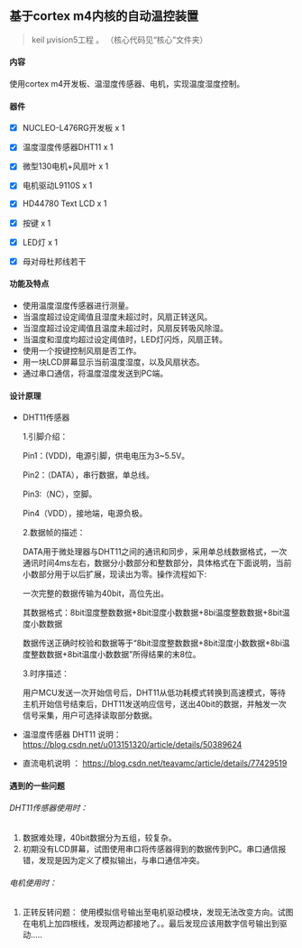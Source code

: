 ## 基于cortex m4内核的自动温控装置

> keil µvision5工程 。 （核心代码见“核心”文件夹）

####  内容

使用cortex m4开发板、温湿度传感器、电机，实现温度湿度控制。

#### 器件

- [x] NUCLEO-L476RG开发板 x 1

- [x] 温度湿度传感器DHT11  x 1
- [x] 微型130电机+风扇叶  x 1 
- [x] 电机驱动L9110S  x 1
- [x] HD44780 Text LCD  x 1
- [x] 按键 x 1
- [x] LED灯 x 1
- [x] 母对母杜邦线若干

#### 功能及特点

- 使用温度湿度传感器进行测量。
- 当温度超过设定阈值且湿度未超过时，风扇正转送风。
- 当湿度超过设定阈值且温度未超过时，风扇反转吸风除湿。
- 当温度和湿度均超过设定阈值时，LED灯闪烁，风扇正转。
- 使用一个按键控制风扇是否工作。
- 用一块LCD屏幕显示当前温度湿度，以及风扇状态。
- 通过串口通信，将温度湿度发送到PC端。
#### 设计原理
- DHT11传感器

  1.引脚介绍：

  Pin1：(VDD)，电源引脚，供电电压为3~5.5V。

  Pin2：（DATA），串行数据，单总线。 

  Pin3:（NC），空脚。 

  Pin4（VDD），接地端，电源负极。

  2.数据帧的描述：

  DATA用于微处理器与DHT11之间的通讯和同步，采用单总线数据格式，一次通讯时间4ms左右，数据分小数部分和整数部分，具体格式在下面说明，当前小数部分用于以后扩展，现读出为零。操作流程如下:

  一次完整的数据传输为40bit，高位先出。

  其数据格式：8bit湿度整数数据+8bit湿度小数数据+8bi温度整数数据+8bit温度小数数据

  数据传送正确时校验和数据等于“8bit湿度整数数据+8bit湿度小数数据+8bi温度整数数据+8bit温度小数数据”所得结果的末8位。

  3.时序描述：

  用户MCU发送一次开始信号后，DHT11从低功耗模式转换到高速模式，等待主机开始信号结束后，DHT11发送响应信号，送出40bit的数据，并触发一次信号采集，用户可选择读取部分数据。

- 温湿度传感器 DHT11 说明： https://blog.csdn.net/u013151320/article/details/50389624
- 直流电机说明 ： https://blog.csdn.net/teavamc/article/details/77429519

#### 遇到的一些问题

###### DHT11传感器使用时：

1. 数据难处理，40bit数据分为五组，较复杂。
2. 初期没有LCD屏幕，试图使用串口将传感器得到的数据传到PC。串口通信报错，发现是因为定义了模拟输出，与串口通信冲突。

###### 电机使用时：

1. 正转反转问题： 使用模拟信号输出至电机驱动模块，发现无法改变方向。试图在电机上加四根线，发现两边都接地了。。最后发现应该用数字信号输出到驱动.....




